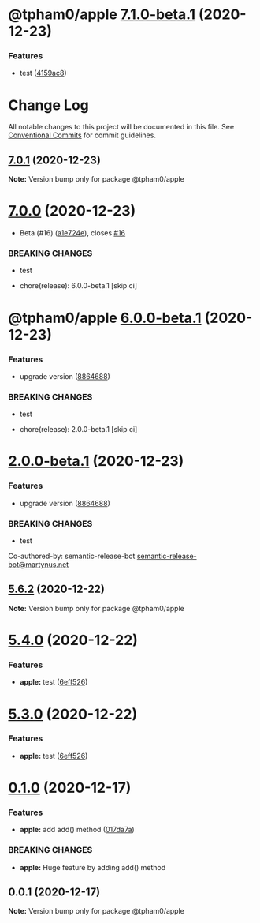 # @tpham0/apple [7.1.0-beta.1](https://github.com/zlatanpham/monorepo-semantic-release-demo/compare/@tpham0/apple@7.0.1...@tpham0/apple@7.1.0-beta.1) (2020-12-23)


### Features

* test ([4159ac8](https://github.com/zlatanpham/monorepo-semantic-release-demo/commit/4159ac803afc1ce2a86105e838eba02d842091ea))

# Change Log

All notable changes to this project will be documented in this file.
See [Conventional Commits](https://conventionalcommits.org) for commit guidelines.

## [7.0.1](https://github.com/zlatanpham/monorepo-semantic-release-demo/compare/@tpham0/apple@7.0.0...@tpham0/apple@7.0.1) (2020-12-23)

**Note:** Version bump only for package @tpham0/apple





# [7.0.0](https://github.com/zlatanpham/monorepo-semantic-release-demo/compare/@tpham0/apple@5.7.0...@tpham0/apple@7.0.0) (2020-12-23)


* Beta (#16) ([a1e724e](https://github.com/zlatanpham/monorepo-semantic-release-demo/commit/a1e724e1a0c26eb86ffa825a23813f649e7e0404)), closes [#16](https://github.com/zlatanpham/monorepo-semantic-release-demo/issues/16)


### BREAKING CHANGES

* test

* chore(release): 6.0.0-beta.1 [skip ci]

# @tpham0/apple [6.0.0-beta.1](https://github.com/zlatanpham/monorepo-semantic-release-demo/compare/@tpham0/apple@5.7.0...@tpham0/apple@6.0.0-beta.1) (2020-12-23)

### Features

* upgrade version ([8864688](https://github.com/zlatanpham/monorepo-semantic-release-demo/commit/8864688f6896c26d818810c7900a33c3e9208480))

### BREAKING CHANGES

* test

* chore(release): 2.0.0-beta.1 [skip ci]

# [2.0.0-beta.1](https://github.com/zlatanpham/monorepo-semantic-release-demo/compare/@tpham0/orange@1.9.0...@tpham0/orange@2.0.0-beta.1) (2020-12-23)

### Features

* upgrade version ([8864688](https://github.com/zlatanpham/monorepo-semantic-release-demo/commit/8864688f6896c26d818810c7900a33c3e9208480))

### BREAKING CHANGES

* test

Co-authored-by: semantic-release-bot <semantic-release-bot@martynus.net>





## [5.6.2](https://github.com/zlatanpham/monorepo-semantic-release-demo/compare/@tpham0/apple@5.6.1...@tpham0/apple@5.6.2) (2020-12-22)

**Note:** Version bump only for package @tpham0/apple

# [5.4.0](https://github.com/zlatanpham/monorepo-semantic-release-demo/compare/@tpham0/apple@5.1.0...@tpham0/apple@5.4.0) (2020-12-22)

### Features

- **apple:** test ([6eff526](https://github.com/zlatanpham/monorepo-semantic-release-demo/commit/6eff5260f38767e1b96c56248f06474bfe210807))

# [5.3.0](https://github.com/zlatanpham/monorepo-semantic-release-demo/compare/@tpham0/apple@5.1.0...@tpham0/apple@5.3.0) (2020-12-22)

### Features

- **apple:** test ([6eff526](https://github.com/zlatanpham/monorepo-semantic-release-demo/commit/6eff5260f38767e1b96c56248f06474bfe210807))

# [0.1.0](https://github.com/zlatanpham/monorepo-semantic-release-demo/compare/@tpham0/apple@0.0.1...@tpham0/apple@0.1.0) (2020-12-17)

### Features

- **apple:** add add() method ([017da7a](https://github.com/zlatanpham/monorepo-semantic-release-demo/commit/017da7a5cc92ab2bc11164f4f456eaa7d064417d))

### BREAKING CHANGES

- **apple:** Huge feature by adding add() method

## 0.0.1 (2020-12-17)

**Note:** Version bump only for package @tpham0/apple
